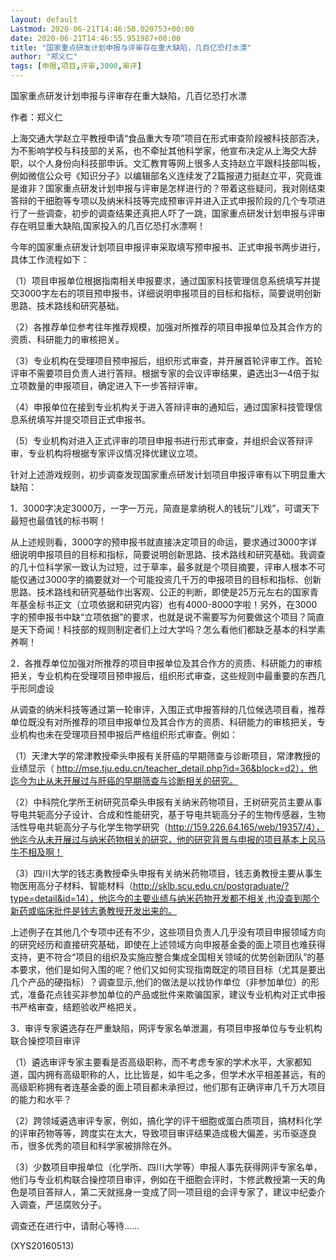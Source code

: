 ```yaml
---
layout: default
Lastmod: 2020-06-21T14:46:58.020753+00:00
date: 2020-06-21T14:46:55.951987+00:00
title: "国家重点研发计划申报与评审存在重大缺陷，几百亿恐打水漂"
author: "郑义仁"
tags: [申报,项目,评审,3000,审评]
---
```


国家重点研发计划申报与评审存在重大缺陷，几百亿恐打水漂

作者：郑义仁

上海交通大学赵立平教授申请“食品重大专项”项目在形式审查阶段被科技部否决，为不影响学校与科技部的关系，也不牵扯其他科学家，他宣布决定从上海交大辞职，以个人身份向科技部申诉。文汇教育等网上很多人支持赵立平跟科技部叫板，例如微信公众号《知识分子》以编辑部名义连续发了2篇报道力挺赵立平，究竟谁是谁非？国家重点研发计划申报与评审是怎样进行的？带着这些疑问，我对刚结束答辩的干细胞等专项以及纳米科技等完成预审评并进入正式申报阶段的几个专项进行了一些调查，初步的调查结果还真把人吓了一跳，国家重点研发计划申报与评审存在明显重大缺陷,国家投入的几百亿恐打水漂啊！

今年的国家重点研发计划项目申报评审采取填写预申报书、正式申报书两步进行，具体工作流程如下：

（1）项目申报单位根据指南相关申报要求，通过国家科技管理信息系统填写并提交3000字左右的项目预申报书，详细说明申报项目的目标和指标，简要说明创新思路、技术路线和研究基础。

（2）各推荐单位参考往年推荐规模，加强对所推荐的项目申报单位及其合作方的资质、科研能力的审核把关。

（3）专业机构在受理项目预申报后，组织形式审查，并开展首轮评审工作。首轮评审不需要项目负责人进行答辩。根据专家的会议评审结果，遴选出3—4倍于拟立项数量的申报项目，确定进入下一步答辩评审。

（4）申报单位在接到专业机构关于进入答辩评审的通知后，通过国家科技管理信息系统填写并提交项目正式申报书。

（5）专业机构对进入正式评审的项目申报书进行形式审查，并组织会议答辩评审，专业机构将根据专家评议情况择优建议立项。

针对上述游戏规则，初步调查发现国家重点研发计划项目申报评审有以下明显重大缺陷：

1．3000字决定3000万，一字一万元，简直是拿纳税人的钱玩“儿戏”，可谓天下最短也最值钱的标书啊！

从上述规则看，3000字的预申报书就直接决定项目的命运，要求通过3000字详细说明申报项目的目标和指标，简要说明创新思路、技术路线和研究基础。我调查的几十位科学家一致认为过短，过于草率，最多就是个项目摘要，评审人根本不可能仅通过3000字的摘要就对一个可能投资几千万的申报项目的目标和指标、创新思路、技术路线和研究基础作出客观、公正的判断，即使是25万元左右的国家青年基金标书正文（立项依据和研究内容）也有4000-8000字啦！另外，在3000字的预申报书中缺“立项依据”的要求，也就是说不需要写为何要做这个项目？简直是天下奇闻！科技部的规则制定者们上过大学吗？怎么看他们都缺乏基本的科学素养啊！

2．各推荐单位加强对所推荐的项目申报单位及其合作方的资质、科研能力的审核把关，专业机构在受理项目预申报后，组织形式审查，这些规则中最重要的东西几乎形同虚设

从调查的纳米科技等通过第一轮审评，入围正式申报答辩的几位候选项目看，推荐单位既没有对所推荐的项目申报单位及其合作方的资质、科研能力的审核把关，专业机构也未在受理项目预申报后严格组织形式审查。例如：

（1）天津大学的常津教授牵头申报有关肝癌的早期筛查与诊断项目，常津教授的业绩显示（ http://mse.tju.edu.cn/teacher_detail.php?id=36&block=d2），他迄今为止从未开展过与肝癌的早期筛查与诊断相关的研究。

（2）中科院化学所王树研究员牵头申报有关纳米药物项目，王树研究员主要从事导电共轭高分子设计、合成和性能研究，基于导电共轭高分子的生物传感器，生物活性导电共轭高分子与化学生物学研究（http://159.226.64.165/web/19357/4），他迄今从未开展过与纳米药物相关的研究，他的研究背景与申报的项目基本上风马牛不相及啊！

（3）四川大学的钱志勇教授牵头申报有关纳米药物项目，钱志勇教授主要从事生物医用高分子材料、智能材料（http://sklb.scu.edu.cn/postgraduate/?type=detail&id=14），他迄今的主要业绩与纳米药物开发都不相关,也没查到那个新药或临床批件是钱志勇教授开发出来的。

上述例子在其他几个专项中还有不少，这些项目负责人几乎没有项目申报领域方向的研究经历和直接研究基础，即使在上述领域方向申报基金委的面上项目也难获得支持，更不符合“项目的组织及实施应整合集成全国相关领域的优势创新团队”的基本要求，他们是如何入围的呢？他们又如何实现指南既定的项目目标（尤其是要出几个产品的硬指标）？调查显示,他们的做法是以找协作单位（非参加单位）的形式，准备花点钱买非参加单位的产品或批件来欺骗国家，建议专业机构对正式申报书严格审查，结题验收严格把关。

3．审评专家遴选存在严重缺陷，网评专家名单泄漏，有项目申报单位与专业机构联合操控项目审评

（1）遴选审评专家主要看是否高级职称，而不考虑专家的学术水平，大家都知道，国内拥有高级职称的人，比比皆是，如牛毛之多，但学术水平相差甚远，有的高级职称拥有者连基金委的面上项目都未承担过，他们那有正确评审几千万大项目的能力和水平？

（2）跨领域遴选审评专家，例如，搞化学的评干细胞或蛋白质项目，搞材料化学的评审药物等等，跨度实在太大，导致项目审评结果造成极大偏差，劣币驱逐良币，很多优秀的项目和科学家被排除在外。

（3）少数项目申报单位（化学所、四川大学等）申报人事先获得网评专家名单，他们与专业机构联合操控项目审评，例如在干细胞会评时，卞修武教授第一天的角色是项目答辩人，第二天就摇身一变成了同一项目组的会评专家了，建议中纪委介入调查，严惩腐败分子。

调查还在进行中，请耐心等待……

(XYS20160513)

